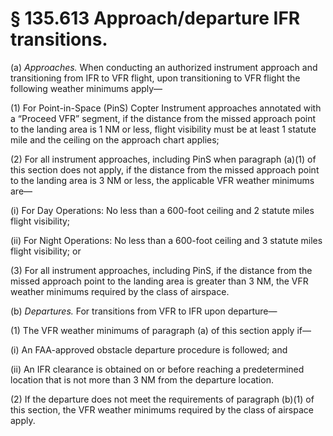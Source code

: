 # § 135.613   Approach/departure IFR transitions.

(a) *Approaches.* When conducting an authorized instrument approach and transitioning from IFR to VFR flight, upon transitioning to VFR flight the following weather minimums apply—


(1) For Point-in-Space (PinS) Copter Instrument approaches annotated with a “Proceed VFR” segment, if the distance from the missed approach point to the landing area is 1 NM or less, flight visibility must be at least 1 statute mile and the ceiling on the approach chart applies;


(2) For all instrument approaches, including PinS when paragraph (a)(1) of this section does not apply, if the distance from the missed approach point to the landing area is 3 NM or less, the applicable VFR weather minimums are—


(i) For Day Operations: No less than a 600-foot ceiling and 2 statute miles flight visibility;


(ii) For Night Operations: No less than a 600-foot ceiling and 3 statute miles flight visibility; or


(3) For all instrument approaches, including PinS, if the distance from the missed approach point to the landing area is greater than 3 NM, the VFR weather minimums required by the class of airspace.


(b) *Departures.* For transitions from VFR to IFR upon departure—


(1) The VFR weather minimums of paragraph (a) of this section apply if—


(i) An FAA-approved obstacle departure procedure is followed; and


(ii) An IFR clearance is obtained on or before reaching a predetermined location that is not more than 3 NM from the departure location.


(2) If the departure does not meet the requirements of paragraph (b)(1) of this section, the VFR weather minimums required by the class of airspace apply.




